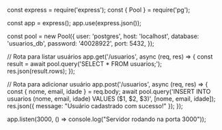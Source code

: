 const express = require('express');
const { Pool } = require('pg');

const app = express();
app.use(express.json());

const pool = new Pool({
    user: 'postgres',
    host: 'localhost',
    database: 'usuarios_db',
    password: '40028922',
    port: 5432,
});

// Rota para listar usuários
app.get('/usuarios', async (req, res) => {
    const result = await pool.query('SELECT * FROM usuarios;');
    res.json(result.rows);
});

// Rota para adicionar usuário
app.post('/usuarios', async (req, res) => {
    const { nome, email, idade } = req.body;
    await pool.query('INSERT INTO usuarios (nome, email, idade) VALUES ($1, $2, $3)', [nome, email, idade]);
    res.json({ message: "Usuário cadastrado com sucesso!" });
});

app.listen(3000, () => console.log("Servidor rodando na porta 3000"));
